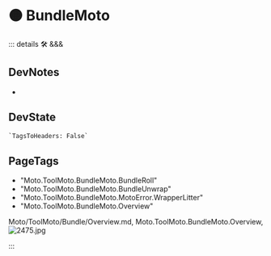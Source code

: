 
# 🟠 <moto>BundleMoto</moto>

::: details 🛠 <dev>&&&</dev>

## DevNotes

-

## DevState

```py
`TagsToHeaders: False`
```

<h2>PageTags</h2>

- "Moto.ToolMoto.BundleMoto.BundleRoll"
- "Moto.ToolMoto.BundleMoto.BundleUnwrap"
- "Moto.ToolMoto.BundleMoto.MotoError.WrapperLitter"
- "Moto.ToolMoto.BundleMoto.Overview"

Moto/ToolMoto/Bundle/Overview.md, <dev>Moto.ToolMoto.BundleMoto.Overview</dev>, ![2475.jpg](/PaperPhoto/2475.jpg)

:::

